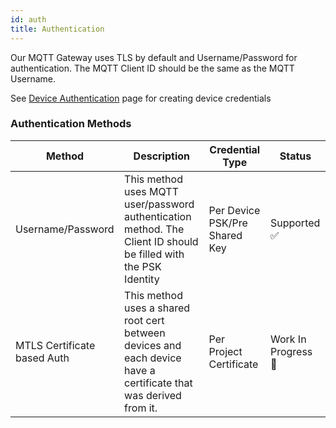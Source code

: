 ```yaml
---
id: auth
title: Authentication
---
```


Our MQTT Gateway uses TLS by default and Username/Password for authentication. The MQTT Client ID should be the same as the MQTT Username.

See [Device Authentication](/reference/protocols/device-auth) page for creating device credentials

### Authentication Methods

| Method                      | Description                                                                                                      | Credential Type               | Status              |
| --------------------------- | ---------------------------------------------------------------------------------------------------------------- | ----------------------------- | ------------------- |
| Username/Password           | This method uses MQTT user/password authentication method. The Client ID should be filled with the PSK Identity  | Per Device PSK/Pre Shared Key | Supported ✅        |
| MTLS Certificate based Auth | This method uses a shared root cert between devices and each device have a certificate that was derived from it. | Per Project Certificate       | Work In Progress 🚧 |
